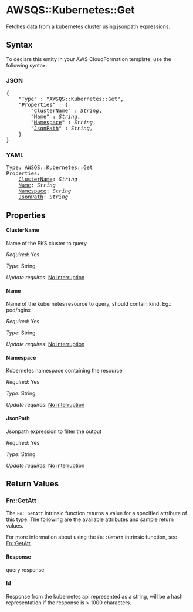 # AWSQS::Kubernetes::Get

Fetches data from a kubernetes cluster using jsonpath expressions.

## Syntax

To declare this entity in your AWS CloudFormation template, use the following syntax:

### JSON

<pre>
{
    "Type" : "AWSQS::Kubernetes::Get",
    "Properties" : {
        "<a href="#clustername" title="ClusterName">ClusterName</a>" : <i>String</i>,
        "<a href="#name" title="Name">Name</a>" : <i>String</i>,
        "<a href="#namespace" title="Namespace">Namespace</a>" : <i>String</i>,
        "<a href="#jsonpath" title="JsonPath">JsonPath</a>" : <i>String</i>,
    }
}
</pre>

### YAML

<pre>
Type: AWSQS::Kubernetes::Get
Properties:
    <a href="#clustername" title="ClusterName">ClusterName</a>: <i>String</i>
    <a href="#name" title="Name">Name</a>: <i>String</i>
    <a href="#namespace" title="Namespace">Namespace</a>: <i>String</i>
    <a href="#jsonpath" title="JsonPath">JsonPath</a>: <i>String</i>
</pre>

## Properties

#### ClusterName

Name of the EKS cluster to query

_Required_: Yes

_Type_: String

_Update requires_: [No interruption](https://docs.aws.amazon.com/AWSCloudFormation/latest/UserGuide/using-cfn-updating-stacks-update-behaviors.html#update-no-interrupt)

#### Name

Name of the kubernetes resource to query, should contain kind. Eg.: pod/nginx

_Required_: Yes

_Type_: String

_Update requires_: [No interruption](https://docs.aws.amazon.com/AWSCloudFormation/latest/UserGuide/using-cfn-updating-stacks-update-behaviors.html#update-no-interrupt)

#### Namespace

Kubernetes namespace containing the resource

_Required_: Yes

_Type_: String

_Update requires_: [No interruption](https://docs.aws.amazon.com/AWSCloudFormation/latest/UserGuide/using-cfn-updating-stacks-update-behaviors.html#update-no-interrupt)

#### JsonPath

Jsonpath expression to filter the output

_Required_: Yes

_Type_: String

_Update requires_: [No interruption](https://docs.aws.amazon.com/AWSCloudFormation/latest/UserGuide/using-cfn-updating-stacks-update-behaviors.html#update-no-interrupt)

## Return Values

### Fn::GetAtt

The `Fn::GetAtt` intrinsic function returns a value for a specified attribute of this type. The following are the available attributes and sample return values.

For more information about using the `Fn::GetAtt` intrinsic function, see [Fn::GetAtt](https://docs.aws.amazon.com/AWSCloudFormation/latest/UserGuide/intrinsic-function-reference-getatt.html).

#### Response

query response

#### Id

Response from the kubernetes api represented as a string, will be a hash representation if the response is > 1000 characters.

